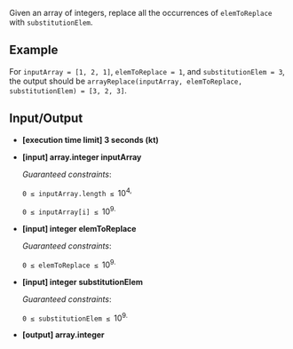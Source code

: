 Given an array of integers, replace all the occurrences of `elemToReplace` with `substitutionElem`.

## Example

For `inputArray = [1, 2, 1]`, `elemToReplace = 1`, and `substitutionElem = 3`, the output should be
`arrayReplace(inputArray, elemToReplace, substitutionElem) = [3, 2, 3]`.

## Input/Output

- **[execution time limit] 3 seconds (kt)**


- **[input] array.integer inputArray**

    _Guaranteed constraints_:
  
  `0 ≤ inputArray.length ≤ `10<sup>4,
  
  `0 ≤ inputArray[i] ≤ `10<sup>9.
  

- **[input] integer elemToReplace**

  _Guaranteed constraints_:
  
  `0 ≤ elemToReplace ≤ `10<sup>9.

- **[input] integer substitutionElem**

  _Guaranteed constraints_:

  `0 ≤ substitutionElem ≤ `10<sup>9.

- **[output] array.integer**
